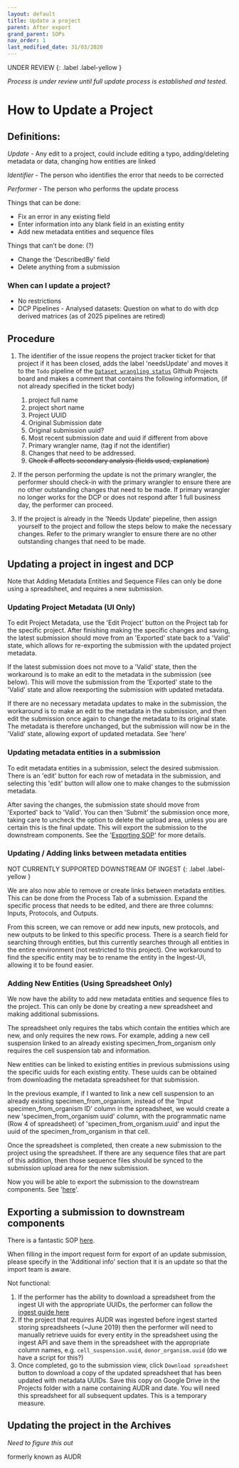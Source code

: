 ```yaml
---
layout: default
title: Update a project
parent: After export
grand_parent: SOPs
nav_order: 1
last_modified_date: 31/03/2020
---
```


UNDER REVIEW 
{: .label .label-yellow }

*Process is under review until full update process is established and tested.*

# How to Update a Project

## Definitions:

*Update* - Any edit to a project, could include editing a typo, adding/deleting metadata or data, changing how entities are linked

*Identifier* - The person who identifies the error that needs to be corrected

*Performer* -  The person who performs the update process

Things that can be done: 
* Fix an error in any existing field 
* Enter information into any blank field in an existing entity
* Add new metadata entities and sequence files 

Things that can’t be done: (?)
* Change the 'DescribedBy' field
* Delete anything from a submission

### When can I update a project?

* No restrictions
* DCP Pipelines - Analysed datasets: Question on what to do with dcp derived matrices (as of 2025 pipelines are retired)

## Procedure
1. The identifier of the issue reopens the project tracker ticket for that project if it has been closed, adds the label 'needsUpdate' and moves it to the `Todo` pipeline of the [`Dataset wrangling status`](https://github.com/orgs/ebi-ait/projects/12) Github Projects board and makes a comment that contains the following information, (if not already specified in the ticket body)
    1. project full name
    1. project short name 
    1. Project UUID
    1. Original Submission date
    1. Original submission uuid?
    1. Most recent submission date and uuid if different from above
    1. Primary wrangler name, (tag if not the identifier)
    1. Changes that need to be addressed. 
    1. ~~Check if affects secondary analysis (fields used, explanation)~~

1. If the person performing the update is not the primary wrangler, the performer should check-in with the primary wrangler to ensure there are no other outstanding changes that need to be made. If primary wrangler no longer works for the DCP or does not respond after 1 full business day, the performer can proceed.

1. If the project is already in the 'Needs Update' piepeline, then assign yourself to the project and follow the steps below to make the necessary changes. Refer to the primary wrangler to ensure there are no other outstanding changes that need to be made.

## Updating a project in ingest and DCP
Note that Adding Metadata Entities and Sequence Files can only be done using a spreadsheet, and requires a new submission. 

### Updating Project Metadata (UI Only) 
To edit Project Metadata, use the 'Edit Project' button on the Project tab for the specific project. After finishing making the specific changes and saving, the latest submission should move from an 'Exported' state back to a 'Valid' state, which allows for re-exporting the submission with the updated project metadata. 

If the latest submission does not move to a 'Valid' state, then the workaround is to make an edit to the metadata in the submission (see below). This will move the submission from the 'Exported' state to the 'Valid' state and allow reexporting the submission with updated metadata. 

If there are no necessary metadata updates to make in the submission, the workaround is to make an edit to the metadata in the submission, and then edit the submission once again to change the metadata to its original state. The metadata is therefore unchanged, but the submission will now be in the 'Valid' state, allowing export of updated metadata. See 'here'

### Updating metadata entities in a submission
To edit metadata entities in a submission, select the desired submission. There is an 'edit' button for each row of metadata in the submission, and selecting this 'edit' button will allow one to make changes to the submission metadata. 

After saving the changes, the submission state should move from 'Exported' back to 'Valid'. You can then 'Submit' the submission once more, taking care to uncheck the option to delete the upload area, unless you are certain this is the final update. This will export the submission to the downstream components. See the '[Exporting SOP](https://ebi-ait.github.io/hca-ebi-wrangler-central/SOPs/Exporting_SOP.html)' for more details. 

### Updating / Adding links between metadata entities

NOT CURRENTLY SUPPORTED DOWNSTREAM OF INGEST
{: .label .label-yellow }

We are also now able to remove or create links between metadata entities. This can be done from the Process Tab of a submission. Expand the specific process that needs to be edited, and there are three columns: Inputs, Protocols, and Outputs. 

From this screen, we can remove or add new inputs, new protocols, and new outputs to be linked to this specific process. There is a search field for searching through entities, but this currently searches through all entities in the entire environment (not restricted to this project). One workaround to find the specific entity may be to rename the entity in the Ingest-UI, allowing it to be found easier. 

### Adding New Entities (Using Spreadsheet Only) 
We now have the ability to add new metadata entities and sequence files to the project. This can only be done by creating a new spreadsheet and making additional submissions. 

The spreadsheet only requires the tabs which contain the entities which are new, and only requires the new rows. For example, adding a new cell suspension linked to an already existing specimen_from_organism only requires the cell suspension tab and information. 

New entities can be linked to existing entities in previous submissions using the specific uuids for each existing entity. These uuids can be obtained from downloading the metadata spreadsheet for that submission. 

In the previous example, if I wanted to link a new cell suspension to an already existing specimen_from_organism, instead of the 'Input specimen_from_organism ID' column in the spreadsheet, we would create a new 'specimen_from_organism uuid' column, with the programmatic name (Row 4 of spreadsheet) of 'specimen_from_organism.uuid' and input the uuid of the specimen_from_organism in that cell. 

Once the spreadsheet is completed, then create a new submission to the project using the spreadsheet. If there are any sequence files that are part of this addition, then those sequence files should be synced to the submission upload area for the new submission. 

Now you will be able to export the submission to the downstream components. See '[here](https://ebi-ait.github.io/hca-ebi-wrangler-central/SOPs/Exporting_SOP.html)'. 

## Exporting a submission to downstream components
There is a fantastic SOP [here](https://ebi-ait.github.io/hca-ebi-wrangler-central/SOPs/Introduction/dataset_wrangling_SOP.html#exporting-the-submission-to-dcp). 

When filling in the import request form for export of an update submission, please specify in the 'Additional info' section that it is an update so that the import team is aware.

Not functional: 
1. If the performer has the ability to download a spreadsheet from the ingest UI with the appropriate UUIDs, the performer can follow the [ingest guide here](https://github.com/HumanCellAtlas/ingest-central/wiki/Updating-Metadata-through-Spreadsheets)
1. If the project that requires AUDR was ingested before ingest started storing spreadsheets (~June 2019) then the performer will need to manually retrieve uuids for every entity in the spreadsheet using the ingest API and save them in the spreadsheet with the appropriate column names, e.g. `cell_suspension.uuid`, `donor_organism.uuid` (do we have a script for this?)
1. Once completed, go to the submission view, click  `Download spreadsheet` button to download a copy of the updated spreadsheet that has been updated with metadata UUIDs. Save this copy on Google Drive in the Projects folder with a name containing AUDR and date. You will need this spreadsheet for all subsequent updates. This is a temporary measure.



## Updating the project in the Archives

*Need to figure this out*

formerly known as AUDR
